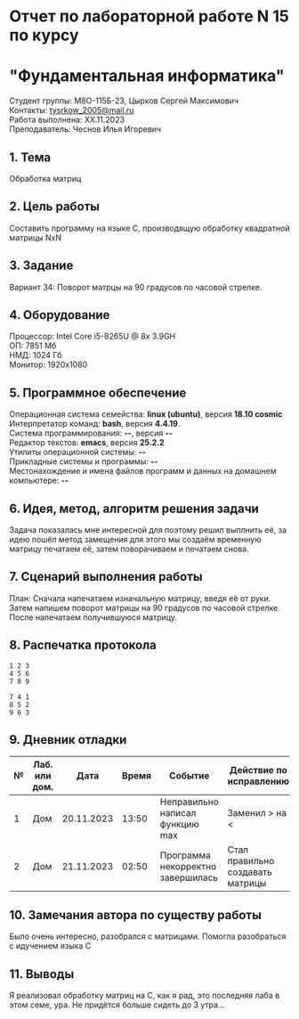 # Отчет по лабораторной работе N 15 по курсу
# "Фундаментальная информатика"

Студент группы: M8О-115Б-23, Цырков Сергей Максимович\
Контакты: tysrkow_2005@mail.ru \
Работа выполнена: ХХ.11.2023\
Преподаватель: Чеснов Илья Игоревич

## 1. Тема

Обработка матриц

## 2. Цель работы

Составить программу на языке C, производящую обработку квадратной матрицы NxN

## 3. Задание

Вариант 34: Поворот матрцы на 90 градусов по часовой стрелке.

## 4. Оборудование

Процессор: Intel Core i5-8265U @ 8x 3.9GH\
ОП: 7851 Мб\
НМД: 1024 Гб\
Монитор: 1920x1080

## 5. Программное обеспечение

Операционная система семейства: **linux (ubuntu)**, версия **18.10 cosmic**\
Интерпретатор команд: **bash**, версия **4.4.19**.\
Система программирования: **--**, версия **--**\
Редактор текстов: **emacs**, версия **25.2.2**\
Утилиты операционной системы: **--**\
Прикладные системы и программы: **--**\
Местонахождение и имена файлов программ и данных на домашнем компьютере: **--**

## 6. Идея, метод, алгоритм решения задачи

Задача показалась мне интересной для поэтому решил выплнить её, за идею пошёл метод замещения для этого мы создаём временную матрицу печатаем её, затем поворачиваем и печатаем снова.

## 7. Сценарий выполнения работы

План:
Сначала напечатаем изначальную матрицу, введя её от руки.
Затем напишем поворот матрицы на 90 градусов по часовой стрелке.
После напечатаем получившуюся матрицу.

## 8. Распечатка протокола

```
1 2 3
4 5 6
7 8 9

7 4 1
8 5 2
9 6 3

```

## 9. Дневник отладки

| № | Лаб. или дом. | Дата       | Время     | Событие                  | Действие по исправлению | Примечание  |
|---|---------------|------------|-----------|--------------------------|-------------------------|-------------|
|1  | Дом           | 20.11.2023 | 13:50     | Неправильно написал функцию max    | Заменил > на <      | Фатальная ошибка|
|2  | Дом           | 21.11.2023 | 02:50     | Программа некорректно завершилась | Стал правильно создавать матрицы |             |

## 10. Замечания автора по существу работы

Было очень интересно, разобрался с матрицами. Помогла разобраться с идучением языка С

## 11. Выводы

Я реализовал обработку матриц на C, как я рад, это последняя лаба в этом семе, ура. Не придётся больше сидеть до 3 утра...

